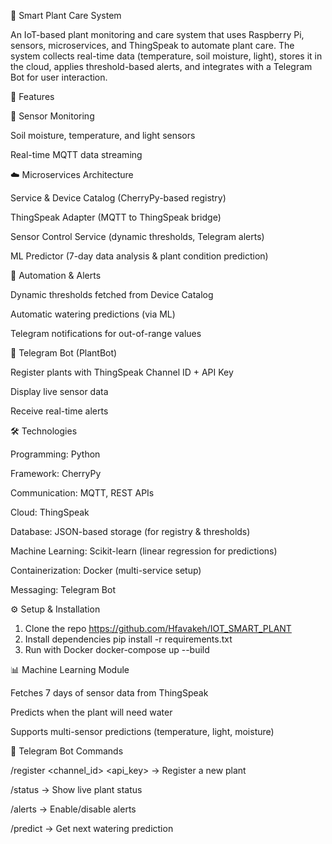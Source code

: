 🌱 Smart Plant Care System

An IoT-based plant monitoring and care system that uses Raspberry Pi, sensors, microservices, and ThingSpeak to automate plant care. The system collects real-time data (temperature, soil moisture, light), stores it in the cloud, applies threshold-based alerts, and integrates with a Telegram Bot for user interaction.

🚀 Features

📡 Sensor Monitoring

Soil moisture, temperature, and light sensors

Real-time MQTT data streaming

☁️ Microservices Architecture

Service & Device Catalog (CherryPy-based registry)

ThingSpeak Adapter (MQTT to ThingSpeak bridge)

Sensor Control Service (dynamic thresholds, Telegram alerts)

ML Predictor (7-day data analysis & plant condition prediction)

🤖 Automation & Alerts

Dynamic thresholds fetched from Device Catalog

Automatic watering predictions (via ML)

Telegram notifications for out-of-range values

💬 Telegram Bot (PlantBot)

Register plants with ThingSpeak Channel ID + API Key

Display live sensor data

Receive real-time alerts

🛠️ Technologies

Programming: Python

Framework: CherryPy

Communication: MQTT, REST APIs

Cloud: ThingSpeak

Database: JSON-based storage (for registry & thresholds)

Machine Learning: Scikit-learn (linear regression for predictions)

Containerization: Docker (multi-service setup)

Messaging: Telegram Bot

⚙️ Setup & Installation
1. Clone the repo
   https://github.com/Hfavakeh/IOT_SMART_PLANT
2. Install dependencies
   pip install -r requirements.txt
3. Run with Docker
   docker-compose up --build

📊 Machine Learning Module

Fetches 7 days of sensor data from ThingSpeak

Predicts when the plant will need water

Supports multi-sensor predictions (temperature, light, moisture)

📱 Telegram Bot Commands

/register <channel_id> <api_key> → Register a new plant

/status → Show live plant status

/alerts → Enable/disable alerts

/predict → Get next watering prediction

